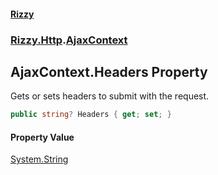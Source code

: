 #### [Rizzy](index.md 'index')
### [Rizzy.Http](Rizzy.Http.md 'Rizzy.Http').[AjaxContext](Rizzy.Http.AjaxContext.md 'Rizzy.Http.AjaxContext')

## AjaxContext.Headers Property

Gets or sets headers to submit with the request.

```csharp
public string? Headers { get; set; }
```

#### Property Value
[System.String](https://docs.microsoft.com/en-us/dotnet/api/System.String 'System.String')